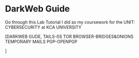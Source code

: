# DarkWeb Guide

Go through this Lab Tutorial I did as my coursework for the UNIT: CYBERSECURITY at KCA UNIVERSITY

[DARKWEB GUDE, 
TAILS-0S
TOR BROWSER-BRIDGES&ONIONS
TEMPORARY MAILS
PGP-OPENPGP

]
